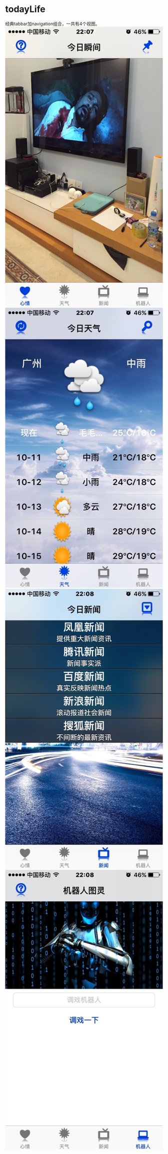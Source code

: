 # todayLife
经典tabbar加navigation组合，一共有4个视图。
![image](https://github.com/saintPN/todayLife/blob/master/images/IMG_0498.jpg)
![image](https://github.com/saintPN/todayLife/blob/master/images/IMG_0499.jpg)
![image](https://github.com/saintPN/todayLife/blob/master/images/IMG_0500.jpg)
![image](https://github.com/saintPN/todayLife/blob/master/images/IMG_0501.jpg)



